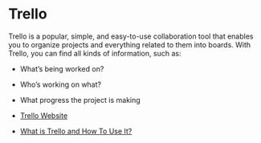 # Trello

Trello is a popular, simple, and easy-to-use collaboration tool that enables you to organize projects and everything related to them into boards. With Trello, you can find all kinds of information, such as: 

- What’s being worked on?
- Who’s working on what? 
- What progress the project is making

- [Trello Website](https://trello.com/en)
- [What is Trello and How To Use It?](https://www.simplilearn.com/tutorials/project-management-tutorial/what-is-trello)